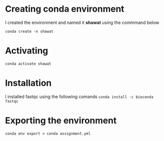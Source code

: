# Creating conda environment
I created the environment and named it **shawat** using the commmand below

`conda create -n shawat`

# Activating 
 `conda activate shawat`
 
 # Installation
 I installed fastqc using the following comands
 `conda install -c bioconda fastqc`
 
 # Exporting the environment
 `conda env export > conda assignment.yml`
 
 
 
 
